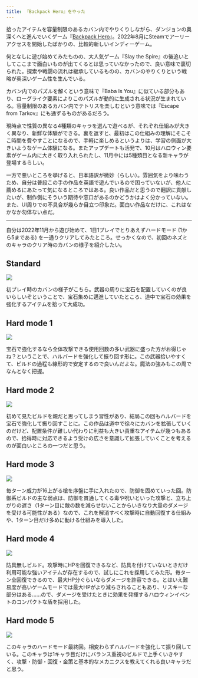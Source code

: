 ```yaml
---
title: 『Backpack Hero』をやった
---
```

拾ったアイテムを容量制限のあるカバン内でやりくりしながら、ダンジョンの奥深くへと進んでいくゲーム『[Backpack Hero](https://store.steampowered.com/app/1970580/Backpack_Hero/)』。2022年8月にSteamでアーリーアクセスを開始したばかりの、比較的新しいインディーゲーム。

何となしに遊び始めてみたものの、大人気ゲーム『Slay the Spire』の後追いとしてここまで面白いものが出てくるとは思っていなかったので、良い意味で裏切られた。探索や戦闘の流れは継承しているものの、カバンのやりくりという戦略が奥深いゲーム性を生んでいる。

カバン内でのパズルを解くという意味で『Baba Is You』に似ている部分もあり、ローグライク要素によりこのパズルが動的に生成される状況が生まれている。容量制限のあるカバン内でテトリスを楽しむという意味では『Escape from Tarkov』にも通ずるものがあるだろう。

現時点で性質の異なる4種類のキャラを選んで遊べるが、それぞれ仕組みが大きく異なり、新鮮な体験ができる。裏を返すと、最初はこの仕組みの理解にそこそこ時間を費やすことになるので、手軽に楽しめるというよりは、学習の側面が大きいようなゲーム体験になる。またアップデートも活発で、10月はハロウィン要素がゲーム内に大きく取り入れられたし、11月中には5種類目となる新キャラが登場するらしい。

一方で悪いところを挙げると、日本語訳が微妙（らしい）。雰囲気をより味わうため、自分は普段この手の作品を英語で遊んでいるので困っていないが、他人に薦めるにあたって気になるところではある。良い作品だと思うので翻訳に貢献したいが、制作側にそういう期待や窓口があるのかどうかはよく分かっていない。また、UI周りでの不具合が幾らか目立つ印象だ。面白い作品なだけに、これはなかなか勿体ない点だ。

* * *

自分は2022年11月から遊び始めて、1日1プレイでとりあえずハードモード (1から5まである) を一通りクリアしてみたところ。せっかくなので、初回のネズミのキャラのクリア時のカバンの様子を紹介したい。

Standard
--------

![](https://lh3.googleusercontent.com/docs/ADP-6oFtBUV-iXufqps1aYMq89KD0WwRDah5tiL6wq2IftKVhn2U8MT-09xkVP92K-bIxOsql6rh_Xp2__V5h545_TDAvy5lHCa117yuUZJ9NezDQdTQqBWk7DsPR5jrqMngz95k8KXrHsuIM0UpnCLlfvlzaYfFYmOKOTkOlwvqADGe9PnmbQLi_wIY4SLogz2WoOHXl5VqWIMWAgXYh7eiBr7PLoNQFHxkJQNvXrLYmnDp3U5_bG3ZnfrnlTvwari0jM9uSmCR5Ew_J80gGXpZsIxflGlqRxqkB6jb51EVM0V3bxlNTfi1Y-EAzquqYOs_Kr-rS0ME3-fcIc-RQech87WX_Sfz4v6R_TcRE384ha4Qe3f8W98O-j52_Cxz2fjVyMGPQV3id5JHb9_1xyQ6UadRxzp2MTCvjqSYNJdotm1bi1Otutbzhry8JJ3PSFqd7oGbb4HI0sKm_q4_tUIOHUc5kap1WBY8ZFfzoXIevxKYvTsic9eQAe1BYeUyYE4j32kouJ5FWo-IpEybZvxxDzswzBRsHgff7lvAJXJNGCLnaH2rBySYdn-fWNdIyw3q37PAiVywXuTvEWi2SECm4KCGOOlLW45O50mNrnVlcvTSHXBrGKD55zP926I4HSF9i5S1VXuBjAqYA8-XPF-tOVmd2-dzFXM05gS-v6rCizqVIkGLWbvi1PWgaaA6YAqDuyefyPXmW9eMHDwzagvA_sysZHixUg3waHOqKo7EukC-3qYWpejN2zbR15oNpBNi4VSDLkYkOJD2PJThSX3hG9M3z-q5Y0Zw11ULOqBilowkwCwVJ3Y8zKWnt45eHbZXN-aeDThtFsi92ri5xNIhM08vyONAafyoxPemxRyOlyB9uWcqdGebfyRRSbxxT-yvgDfVzguBbYAe6-IUkRy3Jszs69Mb50J9bsjC_2yN-aUvdoMj6lqjYPN3yvYjAtUKTn2dmTIJuZGoFD_Jgntvd_ujb4TcK9DIIK3JgQqVA57LEJR3dAB6cYW6w4U8uUHw-aItJTek3sqzqqbBQ1bCRzXmv5kbjwHrn8qtueVSFAqO3y2D-czZE6JV-YpGtgZAG3jrQbbF6ZPmOVZILiN7MIt4e4tYLmg2MuW-KNmvebxOOznI2I0hb_d1ekPfa336BhDlzO45k9va0nRdOKLTyMOLjqX33XYCvSMh1q_W9dV-FLYyMU2ftdNeJAv5Pd5kq_vLQdfxaWugEuuV1UTxwJYiIs25JS4-w1kdrGl-tORxX6XVJw)

初プレイ時のカバンの様子がこちら。武器の周りに宝石を配置していくのが良いらしいぞということで、宝石集めに邁進していたところ、道中で宝石の効果を強化するアイテムを拾って大成功。

Hard mode 1
-----------

![](https://lh3.googleusercontent.com/docs/ADP-6oE7SGVDJ2u2HYrHx5fCNk_r9QY-T4rGb4rGG6VnmVvfIgU849Qz_83pLdFjg5IW5xFYJodWTDYksi3IyglVUBXej4KZQq_xxEZ9zt42ICZ8BRzWoju17Jh5u4tI46n9Jk-pkXVR5PNq4uzlzyJ2Gy2oKIxw4WrFmReLMHYsfiJY46lt7CkF33X6sAra5M1RgnNEv0vxilhS1tObhZvzn0pCWcxW0fyeXn093KYXB3gNKD2rpX9YPCHEzmHpGgPyINFZHuitBEJOh_y94I31qeZ-FBTpUeBtoch8hb4RmiGIRNa8sLrvgf4Ch8bA4jYCGP7Hfrg8FUYo7lqw7Yn63wspPOFvH6z4aJWjU8VxqO0hJh8h8SO1LwcKqp5OfjtjN515UU9gJ7zQ-ixTM2F8_qlfv5iU73f3WTc4zb-fImRH1-o5InE-rP6zy-_QliFnPPmeYAGLVj2Gqow5g_jxXmFEZflMLAGrdiJOm6w8d2A3X403ru9Ihh_pYrBrFAgHtB1y0dXVAQFUMfn_11shUw-qiyhwIgK7qquhSH2T9qKXNq5VQEtx5aXLw4Lsjk8fx5xTsyr6i1LXhIKgFXTjz1S3QqfXo-qW35UEtIpdGAHH4kpCfEb6nY6zH_pygMc__zgxBzxAyEJowY-zdKzLU--BIeY1j7bWwhJSY_ViNlqoUIAPMUYgpYEjSEcfwqvmbQPi065OJ-SkgDYBLPaq6mrJYCMePbSdaZBFPqQSAdXMl1xZSXUzsnze-6LpZmEyVA9uyQv5v5adSUH8BEX2SX1ryR1N7HWte4wumMGqyopu0pgnpPjAFmLUh-Nnt2txVO9dtzFj_8eqJc8ekSe7ndIz4WdjLepDOvzlW3IRAxQ9fBFP5mwZSl5RbdglXUekkFggnE4hUgn0JOpanIbX1839YbtPu-WIcRjTXH-E2KhCgTNi6aT4v_gpS32p5A11gnMCHgbTtbvyoRthgdwswxAwLzftd9IXX5OkfibQ9ZVdGq_WRcc-HscvObFLyKylGCOsZWDO8bVXM8Y2y-8Bdo3gM-tdtoq-c-Qsc2uftfmpUfsvExCxcB9c7iZMjvRJKnn0xwrAY_ynmKWQUSTOoevekWQHLxsaRvIO89IOrpiGoBk23xT5TcIUXRvGiJRCKZRpe0TYCHyWi7bwn9nq5bn-N0EwLk-zm9ARtjqmIJdnWn2gtTa0IyXiAdws7ZMucKadt_BMqji4mPsh1pbo9yhgYGIe7nVes_uLvVpIjPoSpf3_RA)

宝石で強化するなら全体攻撃できる使用回数の多い武器に盛った方がお得じゃね？ということで、ハルバードを強化して振り回す形に。この武器拾いやすくて、ビルドの過程も線形的で安定するので良いんだよな。魔法の強みもこの周でなんとなく把握。

Hard mode 2
-----------

![](https://lh3.googleusercontent.com/docs/ADP-6oGdbL-7_SsDRBPVG2M5t4awGtIhpR77dJ7POvqIR7jVGNWlBgFcXvUmosL7cxq9PBWIyKCMCmli7BiXLxsYh7FwwCfa_PCI5cNvJxdCTa7YOMrM7IM0vdNtESaUfexm6P65gRS3PXPN1BrGodTxwWp5I-U-_Dmoz4H6_soeB1KuWkkOuXzr-iM1kTy351SQv8IAdUWTMo-nmzyN8LJeT6qwYVilGyt1tMYn07eli4ePoiL3tEMwjppUQyRuN_nqNHXdIYKVpYymo0jTcYZPPc7kocqZCwdt13Yk1ODrIDAUKb-FX_iPAEW2gMODC5Wrka2f8AUP0ttNdmejn-Dq712OPBCiW25dxoMYYgtki__G3JZf67lTF3O9LtdsbKQD2FQNZie4C1Cb3h3r2qfTPwBeXZrgS8Gne_vvAxuKrToc3WDkhfhQUPHFkhbQlAGzApeBJrLtJrbL82blEu3zFlQ4Oho6eO2F9VCAZ-SqPIvOAZdlEh_g85wkJ1sJsOPJmduJ62aNPJ0_jS2BrZffsb7vlAjR_DTS8N9W2pvpYWLR7hwcrhRqIY-gtmloCJeuVpsJvkL3cJfx0mCKaqoB1i9eangAtQ7xkFVlJt8jB7rPBfTfdQUjrnzLbXaAHgDYSxrGeQMRIXkH4xTHejzk4bkn6luXML-1DkWFn5zhwuZ3mv6E9WGj43bE92pDNpL--CVpGFJGqfKEc6GnEoBQ_NNqo5J7kTYQVRW2NOSMRJy3qb1EumaO6g4h-ej_21_lbtdLkhX6vCeieLMR-3aaKk574bkaplJyuD5zEUuSDRN9TTMi9ko3vKdzLKceHOXKvGoCaK8IDhQfk6dOwldHX7-2hu9X6fknmeMtUfiSQxKgHWG95OW-OIBmt7UEuOJ56IblBFVaF7MtQv8MKghCqL5JjltSamIe-S_CK8INAasdzqr-uUj5178zjRYUEeS1F3xPO2R8MDg-fFSsFlKMnkJWxjMUe9RTWRLeJ5457i5IVYDPda4p95bHn0VOAorr1Gry1bL590dcM_--p4a9S4DBwHpRSOxcd7BNUTPBRd4fvWH9lY6UMVHIDC7Z90WT14zkclpOAQLEx6vsV-n4NwyI2V878Z2qUre8zJryGeKdfL8M1hhUSCllVea30TuSQ348ib9jAn18yGHWgrvMP4FU4bYVB7moyQFyEI0hWflAk-B3vN3wQaiZc9mL22vj6-H_bKFOMxwsyy5qgYY6FeefvuU4cVJVJMV_Mk4xBBdebuW5qQ)

初めて見たビルドを親だと思ってしまう習性があり、結局この回もハルバードを宝石で強化して振り回すことに。この作品は道中で徐々にカバンを拡張していくのだけど、配置条件が難しい代わりに利益も大きい貴重なアイテムが幾つもあるので、拾得時に対応できるよう受けの広さを意識して拡張していくことを考えるのが面白いところの一つだと思う。

Hard mode 3
-----------

![](https://lh3.googleusercontent.com/docs/ADP-6oFD4rZiVGgSckDq8Na50CkGkD-xnuSCDOEtLz9NsPsdpp5IsgX3mu1qk4-ij_0wsOU4gbgSD7AgoPqv-GQWnp4V4wr1KDxujjQ6Z1CctnSNGqZZTjgixhdECrlIvMidWtmC8TbZra0UuR5aGIEv_7nTUqh7wE_XwxdYHQ6IG1ohpHjdoK6LwC-_GrdF7b6rgngg-rowj9YhLlaJF0BOQphysDQh097VnnNawuh0mxoxogHwjhmbGh1zy0s032rdCsijZ8wIHpg7ce9tCfa54GG13b-x3FUmsNnqy6eaLfGS2CIFDXuO1g-Qc0KOhQxoUULfdrD6vtLHdBYNgnOXDI3Bw3g3-HIxhWrNikb8d3cq7JAlPT6gQIl9b55u3NfhHmqgyyyqlun8dv7wLlQIz7YM6hW5GIH-ZSIcJfn3G5JE3U_0h5hL_WHiXRZUdLEu1bNqCWQZMjJU82Uqu17W-7dD0QBwpc8AVbNDG4XfS0ISp5hVLw0mmok5BG_2I8bhR05df23YS877eXpPyEwoxHYo80X1oqbDsfStZQyq3_TMOwdgK1Pg9fWmo-aNyAMTGjb1TFCojg9Pt2l-Eo9tM0uRRojN0ZYw-FnKt6Kw3ulC7pNXwFP7yTUNIP0DB9n_y8Tpp4CtqNZUjjgjIusGbGOn-rQPTOJ9PIv_oklVfI-YdFUxPFg14LiTBHnIKic_VRxv7V8eWLATN6k1HK2K4ricozNHpst2noi5ouy1eRmYjdX6KlmQgeOwuQl79X0sHNdkxsamvhqXy65u3JWho8xz1R9NDNeVMRGGFa8btS1iw76-yvekOkLE2B23ES7lHrFfFu144wR5wcmyschyMfDRZo-QWhnFR-DrhlcIOXKzUPDbqsKOOtpqix9afPa4l_Q5N7_obGY9C_6GOg2MmMcE4hKvM5OGHpa_MqOLciA6MlZOYSP3HC8rqw9rwUmFmQFHkYeiyHHEkFzN-t2Ry0oA-GyZPjcvFUq8x1-09Qb-Y46XmX87xRfimjJDOYWpPBCehyor6baQ5Xb86YZDKu1CoX_y9obS4aJ3V5CJs0nR5Fn6SJj-Z6hnDZfWJZ5TzAE9f53xGdJxEVZitTHGe8uEKKvmYgj7wWzs1iWOf_l56vHFQFwdjKFoXRLy2vqGA_C846ETNI634jVrPljWgnjFb48Y4e_vjG9BqDckNLRYh0J2hdtEYOuT2m5quQFZ6_GKa_93m3T90JROwYKoz7DCc5kbDVvg2wNcqj8c7rUR13zhvg)

毎ターン威力が16上がる槍を序盤に手に入れたので、防御を固めていった回。防御系ビルドの主な弱点は、防御を貫通してくる毒や呪いといった攻撃と、立ち上がりの遅さ（1ターン目に敵の数を減らせないことからいきなり大量のダメージを受ける可能性がある）なので、これを解消すべく攻撃時に自動回復する仕組みや、1ターン目だけ多めに動ける仕組みを導入した。

Hard mode 4
-----------

![](https://lh3.googleusercontent.com/docs/ADP-6oHv6WdrIb3pb4nimD_6A-T6zbNBPHvjdU0iNMgGYB239ZnYncSKW6iIH3sCybG_Z5imllG9yc_JPzOpymoQ-sXOkuqCBHUMPnB4Wm_FJAbDR21BsDEiATsyKoE_M7-_q7UQRBds02oROelQxuEA0HZX6L_abH9jRRT2VrAiqQch76fii9sp5PtE9IdAM64OKXqSfvS0FbpTttxmXzoAx9q8hSk7oobEdiGaSFVyOLdTaCDMsf4wdD6MIy7GKqW-UUU1GMHjgU1T8evbPZlgKNjf7mYZzTVy3VtSoClUQFbL55h9iN7axTwytFC5tzskq4YBR4a24B-9k5AF-wdbA7-_uEdYk0pzYNA7vuLAIbUk8JqbAJ1FR72cfp57WZSWh4pj7quC4lIrDUus6fT2BAAvGtJQ-a7jIxx32SicuO5v4WuzEB1GHwL0f2xGFz2vbr526u-Sby6V2RMfagLaIgdGVBnGHvsPhg8COWhHgY7rKeBqWM4QC_8KBmvbvRJ3I6_DLyxnT96fDdAakVod7X0qDfMuJISOuOVgx-uM2L6z-NnD9oMn_Fia0YHu7wqs-J-umTVXsi8YKRiBVlKf9ercNht71ZF-3_p2rhYpGJ7lxJCWHu8yYcLUD-u0HfX2Q9EpmrgBIrux8s6E7s7qX0_3SgPwCTiHbsMlddfq_vBPLvpCrcrIrzvLDadeXHp6-xAObQlQgSlOemFY8TQws1wmv11dUKAAQMZMrxMcAsLT7sB5Qy6rGVSDf2EQS8tGZC62bhzOP27e1m5jXf9UdmiRHDi2mN_DwiWG5TAicHTWk2FqPcv4exNLjVzo7iqnbE-8QjLe1jacgX6ANr7AF-I9ucJbgBORz7IR8jiHIB5YaRDhBjjTAmQWwTXRgp_kG7sY62LR7LtXtK4d2P5Dk9T0rwwMq-BQZD3UP42GuGiSHH0P6RY4i9BJeMZFZgxInI2jpapAnSTHOot8eBSoBNC86u2HBA-eMG13hj74RzZ0r53rI8-R65o_UexKvG0hWErhDCsSHFG57YxMFA1C9iJ8CgqStZ97X_TdXVhuLNqbgPF3cnJqAr030Jm7Lu61LmoCM06fAECyIoI2qdS7cgXmunXqLGETHJiPfGjlYCul1O4AVudL_BCYzr-_kQfB2Pzl0A-3aJUuCl72U2Pik7ZabW5GroYhcQMfPPZWpM0C9bWhRmbCnhOci3qf2y3vxrUzNYSAtgnDp3knIZ2qsSpbP98cNsYJVXYhNHkN8-vllPY3xQ)

防具無しビルド。攻撃時にHPを回復できるなど、防具を付けていないときだけ利用可能な強いアイテムが存在するので、試しにこれを採用してみた形。毎ターン全回復できるので、最大HP分ぐらいならダメージを許容できる。とはいえ難易度が高いゲームモードでは最大HPがより減らされることもあり、リスキーな部分はある……ので、ダメージを受けたときに効果を発揮するハロウィンイベントのコンパクトな盾を採用した。

Hard mode 5
-----------

![](https://lh3.googleusercontent.com/docs/ADP-6oFjSeBfRnG3HUhhXQjcoxMFeTNApSWYxZAyHe0ec2_clAEe0GAvNH7Vn0ELwhO1QGSUVp3kYUCDYyy_LIAtjKI2mAv-oqCejNeWezMY3fdYEseAJJZ3QOpD4wvsT-Fdhx15mIqEZu0QUwCrraG31ZMLA5V98SoOlkaARjocOXWyg__vgmlMwFrlbBtl-jWK7RmVq6KkvCrZxfs3WOFle8GHjKmUJijnXWltDfP6wRRWxJYwEvRL2CNanu9aQEjQtU0E-VdFWuvP2sFCr0ZGg18mrmRq64tilSvEQr4IrIznX382xr01ALWMW_b5M8GjdSb5fzDFFM_uZo3Femc4qYXvWkV1cjNhx5VvAw2Hs2Pwx-O6D_uNgPfmlndQ9Q20-48Q1IRqFq55pxhab25jD9o0u0AdV_-6M-OlIqIFJgweHxzdMkqM-eZMJhQUREPiKTn2VsT7GVPgQ0HHYvZdsgV49wv5x_4MG62Q-jGgA7UvN10_aXthIogIwaX2s_L9755k6VAUUFW1dG0JIWFBEqC_dNJx18a742_uVWMMZBcd6MMBxjkhpju7eihvndk1RUjkK9C0DFQiHw1FEBf9B0IwunnkX-k9-B1n9aDCQ7F-iPl4CbBXGiq8qH8SdElg7SolSfpyKsHsM07QQTlNN_rAqFg94JkjbQSjpb7Xv6EO4N-P-QjE2-W330uckTUsb1Q6nrH_LCEcA2m_aJJZGFWhMnZeuHJdNw9UrbyYr2f_24GZC7CPx4omtHN4l0BeAzn3XEuu4mc95RY_4uBzOnsncyAO7UJL6KvWINOOxidBRDr8a9lAWCXloBMUzING4O6BeFxPqtalX2GJr1ebJ4lGzW15SsX192rBwPSjKpaFw9Z8rT6-q0fTcTUjdp9MC8rp12Gq0eNgchPtkfUKAV5npghytlPQzOM4cRoIORMhYnHeDumYTBtnrURSic-ppqyZXZQ9T1bkcW5D2OjEEv7paDu4nu9Ex4OibZMm9aeV36eDalw-4ARhMCioZDvRMODImt5ateyKD0Gfe9wFlbg2Php_480ZAg0LhpYF4lkwYc0N1_62L3XXHRtgmKlZnninQoEkGT-A-ZxLyOvgCXvDS2FvATUXF-8rZ8_rq4S2oB149Ee_XqOPUMfGI0xrmJ7cJAnSr0yzZf1K6FFyoOx-AN-X7a3h3rySwdFEVW14lrrcAZyBDTJG8UeNjFm8eTbxnoSJRdXfRR6_PGijCt7Fp1h-aiTiWsCVnAUoL3mZ6L-4aw)

このキャラのハードモード最終回。相変わらずハルバードを強化して振り回している。このキャラは1キャラ目だけにバランス重視のビルドで上手くいきやすく、攻撃・防御・回復・金策と基本的なメカニクスを教えてくれる良いキャラだと思う。
